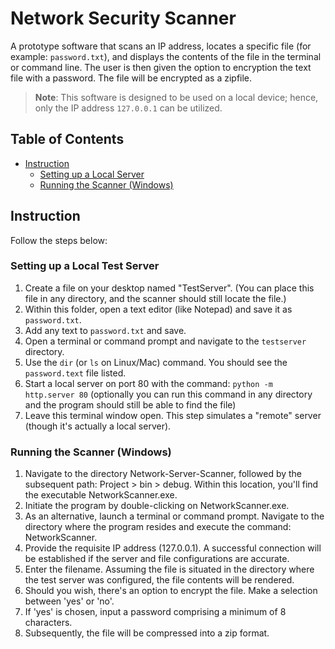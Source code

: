 # Network Security Scanner

A prototype software that scans an IP address, locates a specific file (for example: `password.txt`), and displays the contents of the file in the terminal or command line.
The user is then given the option to encryption the text file with a password. The file will be encrypted as a zipfile. 

> **Note**: This software is designed to be used on a local device; hence, only the IP address `127.0.0.1` can be utilized.

## Table of Contents
- [Instruction](#instruction)
  - [Setting up a Local Server](#setting-up-a-local-server)
  - [Running the Scanner (Windows)](#running-the-scanner-windows)

## Instruction
Follow the steps below:

### Setting up a Local Test Server
1. Create a file on your desktop named "TestServer". (You can place this file in any directory, and the scanner should still locate the file.)
2. Within this folder, open a text editor (like Notepad) and save it as `password.txt`.
3. Add any text to `password.txt` and save.
4. Open a terminal or command prompt and navigate to the `testserver` directory.
5. Use the `dir` (or `ls` on Linux/Mac) command. You should see the `password.text` file listed.
6. Start a local server on port 80 with the command: `python -m http.server 80` (optionally you can run this command in any directory and the program should still be able to find the file)
7. Leave this terminal window open. This step simulates a "remote" server (though it's actually a local server).
   
### Running the Scanner (Windows)
1. Navigate to the directory Network-Server-Scanner, followed by the subsequent path: Project > bin > debug. Within this location, you'll find the executable NetworkScanner.exe.
2. Initiate the program by double-clicking on NetworkScanner.exe.
3. As an alternative, launch a terminal or command prompt. Navigate to the directory where the program resides and execute the command: NetworkScanner.
4. Provide the requisite IP address (127.0.0.1). A successful connection will be established if the server and file configurations are accurate.
5. Enter the filename. Assuming the file is situated in the directory where the test server was configured, the file contents will be rendered.
6. Should you wish, there's an option to encrypt the file. Make a selection between 'yes' or 'no'.
7. If 'yes' is chosen, input a password comprising a minimum of 8 characters.
8. Subsequently, the file will be compressed into a zip format.



